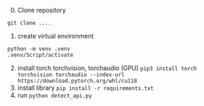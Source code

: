 0. Clone repository
```
git clone ....
```
1. create virtual environment
```
python -m venv .venv
.venv/Script/activate
```
2. install torch torchvision, torchaudio (GPU)
```pip3 install torch torchvision torchaudio --index-url https://download.pytorch.org/whl/cu118```
3. install library
```pip install -r requirements.txt```
4. run 
```python detect_api.py```